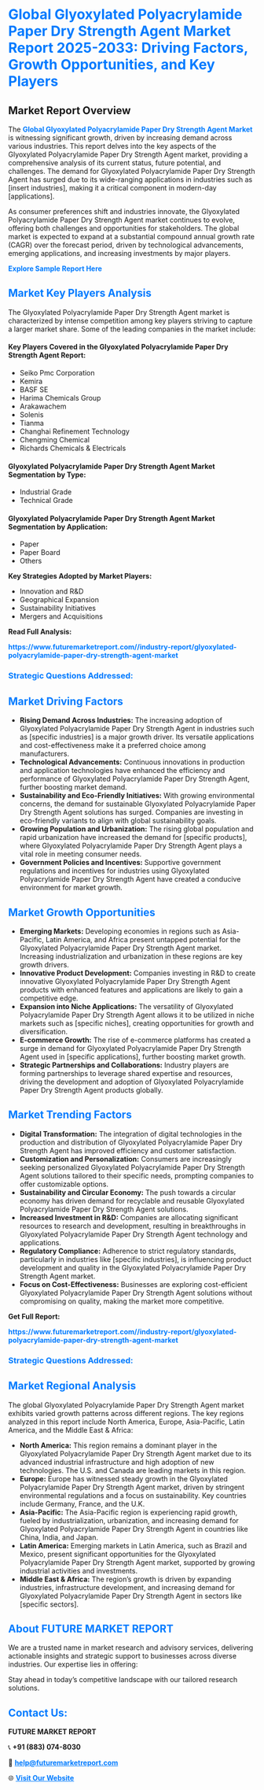 <h1 style="color: #007BFF;">Global Glyoxylated Polyacrylamide Paper Dry Strength Agent Market Report 2025-2033: Driving Factors, Growth Opportunities, and Key Players</h1>

<section id="overview">
<h2>Market Report Overview</h2>
<p>The <a href="https://www.futuremarketreport.com//industry-report/glyoxylated-polyacrylamide-paper-dry-strength-agent-market" style="color: #007BFF; text-decoration: none;"><strong>Global Glyoxylated Polyacrylamide Paper Dry Strength Agent Market</strong></a> is witnessing significant growth, driven by increasing demand across various industries. This report delves into the key aspects of the Glyoxylated Polyacrylamide Paper Dry Strength Agent market, providing a comprehensive analysis of its current status, future potential, and challenges. The demand for Glyoxylated Polyacrylamide Paper Dry Strength Agent has surged due to its wide-ranging applications in industries such as [insert industries], making it a critical component in modern-day [applications].</p>
<p>As consumer preferences shift and industries innovate, the Glyoxylated Polyacrylamide Paper Dry Strength Agent market continues to evolve, offering both challenges and opportunities for stakeholders. The global market is expected to expand at a substantial compound annual growth rate (CAGR) over the forecast period, driven by technological advancements, emerging applications, and increasing investments by major players.</p>
</section>

<section id="overview">
<p><a href="https://www.futuremarketreport.com//request-sample/reportId=89710" style="color: #007BFF; text-decoration: none;"><strong>Explore Sample Report Here</strong></a></p>
</section>

<section id="key-players">
<h2 style="color: #007BFF;">Market Key Players Analysis</h2>
<p>The Glyoxylated Polyacrylamide Paper Dry Strength Agent market is characterized by intense competition among key players striving to capture a larger market share. Some of the leading companies in the market include:</p>
<h4>Key Players Covered in the Glyoxylated Polyacrylamide Paper Dry Strength Agent Report:</h4>
<ul><li>Seiko Pmc Corporation</li><li>Kemira</li><li>BASF SE</li><li>Harima Chemicals Group</li><li>Arakawachem</li><li>Solenis</li><li>Tianma</li><li>Changhai Refinement Technology</li><li>Chengming Chemical</li><li>Richards Chemicals &amp; Electricals</li></ul>
<h4>Glyoxylated Polyacrylamide Paper Dry Strength Agent Market Segmentation by Type:</h4>
<ul><li>Industrial Grade</li><li>Technical Grade</li></ul>

<h4>Glyoxylated Polyacrylamide Paper Dry Strength Agent Market Segmentation by Application:</h4>
<ul><li>Paper</li><li>Paper Board</li><li>Others</li></ul>
<p><strong>Key Strategies Adopted by Market Players:</strong></p>
<ul>
<li>Innovation and R&D</li>
<li>Geographical Expansion</li>
<li>Sustainability Initiatives</li>
<li>Mergers and Acquisitions</li>
</ul>
</section>

<section>
<p><strong>Read Full Analysis: </strong></p><a href="https://www.futuremarketreport.com//industry-report/glyoxylated-polyacrylamide-paper-dry-strength-agent-market" style="color: #007BFF; text-decoration: none;"><strong>https://www.futuremarketreport.com//industry-report/glyoxylated-polyacrylamide-paper-dry-strength-agent-market</strong></a>
<h3 style="color: #007BFF;">Strategic Questions Addressed:</h3>
</section>

<section id="driving-factors">
<h2 style="color: #007BFF;">Market Driving Factors</h2>
<ul>
<li><strong>Rising Demand Across Industries:</strong> The increasing adoption of Glyoxylated Polyacrylamide Paper Dry Strength Agent in industries such as [specific industries] is a major growth driver. Its versatile applications and cost-effectiveness make it a preferred choice among manufacturers.</li>
<li><strong>Technological Advancements:</strong> Continuous innovations in production and application technologies have enhanced the efficiency and performance of Glyoxylated Polyacrylamide Paper Dry Strength Agent, further boosting market demand.</li>
<li><strong>Sustainability and Eco-Friendly Initiatives:</strong> With growing environmental concerns, the demand for sustainable Glyoxylated Polyacrylamide Paper Dry Strength Agent solutions has surged. Companies are investing in eco-friendly variants to align with global sustainability goals.</li>
<li><strong>Growing Population and Urbanization:</strong> The rising global population and rapid urbanization have increased the demand for [specific products], where Glyoxylated Polyacrylamide Paper Dry Strength Agent plays a vital role in meeting consumer needs.</li>
<li><strong>Government Policies and Incentives:</strong> Supportive government regulations and incentives for industries using Glyoxylated Polyacrylamide Paper Dry Strength Agent have created a conducive environment for market growth.</li>
</ul>
</section>

<section id="growth-opportunities">
<h2 style="color: #007BFF;">Market Growth Opportunities</h2>
<ul>
<li><strong>Emerging Markets:</strong> Developing economies in regions such as Asia-Pacific, Latin America, and Africa present untapped potential for the Glyoxylated Polyacrylamide Paper Dry Strength Agent market. Increasing industrialization and urbanization in these regions are key growth drivers.</li>
<li><strong>Innovative Product Development:</strong> Companies investing in R&D to create innovative Glyoxylated Polyacrylamide Paper Dry Strength Agent products with enhanced features and applications are likely to gain a competitive edge.</li>
<li><strong>Expansion into Niche Applications:</strong> The versatility of Glyoxylated Polyacrylamide Paper Dry Strength Agent allows it to be utilized in niche markets such as [specific niches], creating opportunities for growth and diversification.</li>
<li><strong>E-commerce Growth:</strong> The rise of e-commerce platforms has created a surge in demand for Glyoxylated Polyacrylamide Paper Dry Strength Agent used in [specific applications], further boosting market growth.</li>
<li><strong>Strategic Partnerships and Collaborations:</strong> Industry players are forming partnerships to leverage shared expertise and resources, driving the development and adoption of Glyoxylated Polyacrylamide Paper Dry Strength Agent products globally.</li>
</ul>
</section>

<section id="trending-factors">
<h2 style="color: #007BFF;">Market Trending Factors</h2>
<ul>
<li><strong>Digital Transformation:</strong> The integration of digital technologies in the production and distribution of Glyoxylated Polyacrylamide Paper Dry Strength Agent has improved efficiency and customer satisfaction.</li>
<li><strong>Customization and Personalization:</strong> Consumers are increasingly seeking personalized Glyoxylated Polyacrylamide Paper Dry Strength Agent solutions tailored to their specific needs, prompting companies to offer customizable options.</li>
<li><strong>Sustainability and Circular Economy:</strong> The push towards a circular economy has driven demand for recyclable and reusable Glyoxylated Polyacrylamide Paper Dry Strength Agent solutions.</li>
<li><strong>Increased Investment in R&D:</strong> Companies are allocating significant resources to research and development, resulting in breakthroughs in Glyoxylated Polyacrylamide Paper Dry Strength Agent technology and applications.</li>
<li><strong>Regulatory Compliance:</strong> Adherence to strict regulatory standards, particularly in industries like [specific industries], is influencing product development and quality in the Glyoxylated Polyacrylamide Paper Dry Strength Agent market.</li>
<li><strong>Focus on Cost-Effectiveness:</strong> Businesses are exploring cost-efficient Glyoxylated Polyacrylamide Paper Dry Strength Agent solutions without compromising on quality, making the market more competitive.</li>
</ul>
</section>

<section>
<p><strong>Get Full Report: </strong></p><a href="https://www.futuremarketreport.com//industry-report/glyoxylated-polyacrylamide-paper-dry-strength-agent-market" style="color: #007BFF; text-decoration: none;"><strong>https://www.futuremarketreport.com//industry-report/glyoxylated-polyacrylamide-paper-dry-strength-agent-market</strong></a>
<h3 style="color: #007BFF;">Strategic Questions Addressed:</h3>
</section>


<section id="regional-analysis">
<h2 style="color: #007BFF;">Market Regional Analysis</h2>
<p>The global Glyoxylated Polyacrylamide Paper Dry Strength Agent market exhibits varied growth patterns across different regions. The key regions analyzed in this report include North America, Europe, Asia-Pacific, Latin America, and the Middle East & Africa:</p>
<ul>
<li><strong>North America:</strong> This region remains a dominant player in the Glyoxylated Polyacrylamide Paper Dry Strength Agent market due to its advanced industrial infrastructure and high adoption of new technologies. The U.S. and Canada are leading markets in this region.</li>
<li><strong>Europe:</strong> Europe has witnessed steady growth in the Glyoxylated Polyacrylamide Paper Dry Strength Agent market, driven by stringent environmental regulations and a focus on sustainability. Key countries include Germany, France, and the U.K.</li>
<li><strong>Asia-Pacific:</strong> The Asia-Pacific region is experiencing rapid growth, fueled by industrialization, urbanization, and increasing demand for Glyoxylated Polyacrylamide Paper Dry Strength Agent in countries like China, India, and Japan.</li>
<li><strong>Latin America:</strong> Emerging markets in Latin America, such as Brazil and Mexico, present significant opportunities for the Glyoxylated Polyacrylamide Paper Dry Strength Agent market, supported by growing industrial activities and investments.</li>
<li><strong>Middle East & Africa:</strong> The region’s growth is driven by expanding industries, infrastructure development, and increasing demand for Glyoxylated Polyacrylamide Paper Dry Strength Agent in sectors like [specific sectors].</li>
</ul>
</section>

<footer>
<h2 style="color: #007BFF;">About FUTURE MARKET REPORT</h2>
<p>We are a trusted name in market research and advisory services, delivering actionable insights and strategic support to businesses across diverse industries. Our expertise lies in offering:</p>

<p>Stay ahead in today’s competitive landscape with our tailored research solutions.</p>

<h2 style="color: #007BFF;">Contact Us:</h2>
<p><strong>FUTURE MARKET REPORT</strong></p>
<p>📞 <strong>+91 (883) 074-8030</strong></p>
<p>📧 <strong><a href="mailto:help@futuremarketreport.com" style="color: #007BFF;">help@futuremarketreport.com</a></strong></p>
<p>🌐 <strong><a href="https://www.futuremarketreport.com/" style="color: #007BFF;">Visit Our Website</a></strong></p>
</footer>